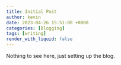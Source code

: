 ```yaml
---
title: Initial Post
author: kevin
date: 2023-04-26 15:51:00 +0800
categories: [Blogging]
tags: [writing]
render_with_liquid: false
---
```


Nothing to see here, just setting up the blog.
